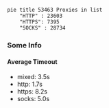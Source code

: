 
```mermaid
pie title 53463 Proxies in list
    "HTTP" : 23603
    "HTTPS": 7395
    "SOCKS" : 28734
```

### Some Info
#### Average Timeout

- mixed: 3.5s
- http: 1.7s
- https: 8.2s
- socks: 5.0s